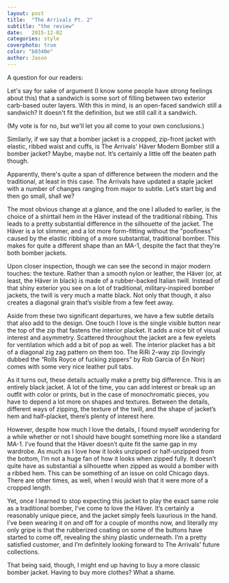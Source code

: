 ```yaml
---
layout: post
title:  "The Arrivals Pt. 2"
subtitle: "the review"
date:   2015-12-02
categories: style
coverphoto: true
color: "b0340e"
author: Jason
---
```


A question for our readers:

Let's say for sake of argument (I know some people have strong feelings about this) that a sandwich is some sort of filling between two exterior carb-based outer layers. With this in mind, is an open-faced sandwich still a sandwich? It doesn't fit the definition, but we still call it a sandwich.

(My vote is for no, but we'll let you all come to your own conclusions.)

Similarly, if we say that a bomber jacket is a cropped, zip-front jacket with elastic, ribbed waist and cuffs, is The Arrivals' Häver Modern Bomber still a bomber jacket? Maybe, maybe not. It’s certainly a little off the beaten path though.

Apparently, there's quite a span of difference between the modern and the traditional, at least in this case. The Arrivals have updated a staple jacket with a number of changes ranging from major to subtle. Let’s start big and then go small, shall we?

The most obvious change at a glance, and the one I alluded to earlier, is the choice of a shirttail hem in the Häver instead of the traditional ribbing. This leads to a pretty substantial difference in the silhouette of the jacket. The Häver is a lot slimmer, and a lot more form-fitting without the "poofiness" caused by the elastic ribbing of a more substantial, traditional bomber. This makes for quite a different shape than an MA-1, despite the fact that they're both bomber jackets. 

Upon closer inspection, though we can see the second in major modern touches: the texture. Rather than a smooth nylon or leather, the Häver (or, at least, the Häver in black) is made of a rubber-backed Italian twill. Instead of that shiny exterior you see on a lot of traditional, military-inspired bomber jackets, the twill is very much a matte black. Not only that though, it also creates a diagonal grain that’s visible from a few feet away.

Aside from these two significant departures, we have a few subtle details that also add to the design. One touch I love is the single visible button near the top of the zip that fastens the interior placket. It adds a nice bit of visual interest and asymmetry. Scattered throughout the jacket are a few eyelets for ventilation which add a bit of pop as well. The interior placket has a bit of a diagonal zig zag pattern on them too. The RiRi 2-way zip (lovingly dubbed the “Rolls Royce of fucking zippers” by Rob Garcia of En Noir) comes with some very nice leather pull tabs.

As it turns out, these details actually make a pretty big difference. This is an entirely black jacket. A lot of the time, you can add interest or break up an outfit with color or prints, but in the case of monochromatic pieces, you have to depend a lot more on shapes and textures. Between the details, different ways of zipping, the texture of the twill, and the shape of jacket’s hem and half-placket, there’s plenty of interest here.

However, despite how much I love the details, I found myself wondering for a while whether or not I should have bought something more like a standard MA-1. I’ve found that the Häver doesn’t quite fit the same gap in my wardrobe. As much as I love how it looks unzipped or half-unzipped from the bottom, I’m not a huge fan of how it looks when zipped fully. It doesn’t quite have as substantial a silhouette when zipped as would a bomber with a ribbed hem. This can be something of an issue on cold Chicago days. There are other times, as well, when I would wish that it were more of a cropped length.

Yet, once I learned to stop expecting this jacket to play the exact same role as a traditional bomber, I’ve come to love the Häver. It’s certainly a reasonably unique piece, and the jacket simply feels luxurious in the hand. I’ve been wearing it on and off for a couple of months now, and literally my only gripe is that the rubberized coating on some of the buttons have started to come off, revealing the shiny plastic underneath. I’m a pretty satisfied customer, and I’m definitely looking forward to The Arrivals’ future collections.

That being said, though, I might end up having to buy a more classic bomber jacket. Having to buy more clothes? What a shame.
